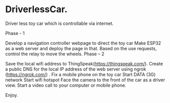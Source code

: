# DriverlessCar.

Driver less toy car which is controllable via internet.

Phase - 1

Develop a navigation controller webpage to direct the toy car
Make ESP32 as a web server and deploy the page in that.
Based on the use requests, control the relay to move the wheels.
Phase – 2

Save the local wifi address to ThingSpeak(https://thingspeak.com/).
Create a public DNS for the local IP address of the web server using ngrok (https://ngrok.com/) .
Fix a mobile phone on the toy car
Start DATA (3G) network
Start  wifi hotspot
Face the camera to the front of the car as a driver view.
Start a video call to your computer or mobile phone. 

Enjoy.
